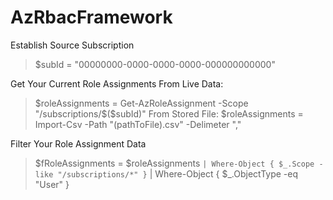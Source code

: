 # AzRbacFramework
 
Establish Source Subscription
> $subId = "00000000-0000-0000-0000-000000000000"

Get Your Current Role Assignments
From Live Data:
> $roleAssignments = Get-AzRoleAssignment -Scope "/subscriptions/$($subId)"
From Stored File:
> $roleAssignments = Import-Csv -Path "(pathToFile).csv" -Delimeter ","

Filter Your Role Assignment Data
> $fRoleAssignments = $roleAssignments `
>     | Where-Object { $_.Scope -like "/subscriptions/*" } `
>     | Where-Object { $_.ObjectType -eq "User" }